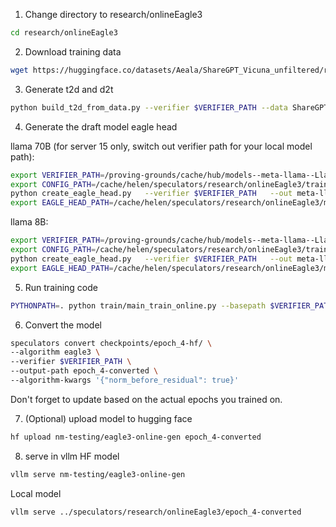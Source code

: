 1. Change directory to research/onlineEagle3
``` bash
cd research/onlineEagle3
```

2. Download training data
``` bash
wget https://huggingface.co/datasets/Aeala/ShareGPT_Vicuna_unfiltered/resolve/main/ShareGPT_V4.3_unfiltered_cleaned_split.json
```
3. Generate t2d and d2t
``` bash
python build_t2d_from_data.py --verifier $VERIFIER_PATH --data ShareGPT_V4.3_unfiltered_cleaned_split.json --samples 50000 --drafter-vocab 32000 --out t2d.npy --seed 42
```

4. Generate the draft model eagle head

llama 70B (for server 15 only, switch out verifier path for your local model path):
``` bash
export VERIFIER_PATH=/proving-grounds/cache/hub/models--meta-llama--Llama-3.3-70B-Instruct/snapshots/6f6073b423013f6a7d4d9f39144961bfbfbc386b
export CONFIG_PATH=/cache/helen/speculators/research/onlineEagle3/train/llama33_70b_head_k3.json
python create_eagle_head.py   --verifier $VERIFIER_PATH   --out meta-llama-3-70b-head-k3   --k 3   --dtype bfloat16
export EAGLE_HEAD_PATH=/cache/helen/speculators/research/onlineEagle3/meta-llama-3-70b-head-k3
```

llama 8B:
``` bash
export VERIFIER_PATH=/proving-grounds/cache/hub/models--meta-llama--Llama-3.1-8B-Instruct/snapshots/0e9e39f249a16976918f6564b8830bc894c89659
export CONFIG_PATH=/cache/helen/speculators/research/onlineEagle3/train/llama3_8_B.json
python create_eagle_head.py   --verifier $VERIFIER_PATH   --out meta-llama-3-8b-head-k3   --k 3   --dtype bfloat16
export EAGLE_HEAD_PATH=/cache/helen/speculators/research/onlineEagle3/meta-llama-3-8b-head-k3
```

5. Run training code
``` bash
PYTHONPATH=. python train/main_train_online.py --basepath $VERIFIER_PATH --configpath $CONFIG_PATH --cpdir checkpoints --data_num 68623 --epoch 5 --hf_export_every 1 --eagle-head-path "$EAGLE_HEAD_PATH" --num-speculative-tokens 3
```

6. Convert the model
``` bash
speculators convert checkpoints/epoch_4-hf/ \
--algorithm eagle3 \
--verifier $VERIFIER_PATH \
--output-path epoch_4-converted \
--algorithm-kwargs '{"norm_before_residual": true}'
```

Don't forget to update based on the actual epochs you trained on.

7. (Optional) upload model to hugging face
``` bash
hf upload nm-testing/eagle3-online-gen epoch_4-converted 
```

8. serve in vllm
HF model
``` bash
vllm serve nm-testing/eagle3-online-gen 
```

Local model
``` bash
vllm serve ../speculators/research/onlineEagle3/epoch_4-converted 
```